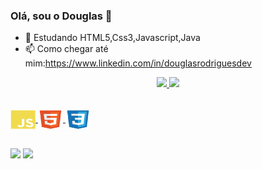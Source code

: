 ### Olá, sou o Douglas 👋

- 🌱 Estudando HTML5,Css3,Javascript,Java
- 📫 Como chegar até mim:https://www.linkedin.com/in/douglasrodriguesdev

<div align="center">
  <a href="https://github.com/DevDouglasConectado">
  <img height="180em" src="https://github-readme-stats.vercel.app/api?username=DevDouglasConectado&show_icons=true&theme=dracula&include_all_commits=true&count_private=true"/>
  <img height="180em" src="https://github-readme-stats.vercel.app/api/top-langs/?username=DevDouglasConectado&layout=compact&langs_count=7&theme=dracula"/>
</div>
  
  
  <div style="display: inline_block"><br><br>
  <img align="center" alt="Rafa-Js" height="30" width="40" src="https://raw.githubusercontent.com/devicons/devicon/master/icons/javascript/javascript-plain.svg">
  <img align="center" alt="Rafa-HTML" height="30" width="40" src="https://raw.githubusercontent.com/devicons/devicon/master/icons/html5/html5-original.svg">
  <img align="center" alt="Rafa-CSS" height="30" width="40" src="https://raw.githubusercontent.com/devicons/devicon/master/icons/css3/css3-original.svg">
</div>
  <br>
  <div>

  <a href="https://www.instagram.com/dougconectado/" target="_blank"><img src="https://img.shields.io/badge/-Instagram-%23E4405F?style=for-the-badge&logo=instagram&logoColor=white" target="_blank"></a>
  <a href="https://www.linkedin.com/in/douglasrodriguesdev" target="_blank"><img src="https://img.shields.io/badge/-LinkedIn-%230077B5?style=for-the-badge&logo=linkedin&logoColor=white" target="_blank"></a>
    

  </div>
